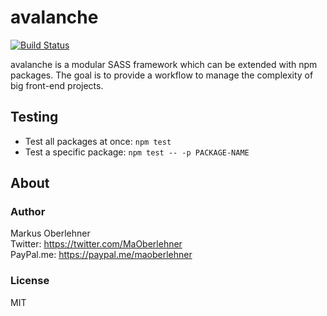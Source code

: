# avalanche
[![Build Status](https://travis-ci.org/avalanchesass/avalanche.svg?branch=master)](https://travis-ci.org/avalanchesass/avalanche)

avalanche is a modular SASS framework which can be extended with npm packages. The goal is to provide a workflow to manage the complexity of big front-end projects.

## Testing
- Test all packages at once: `npm test`
- Test a specific package: `npm test -- -p PACKAGE-NAME`

## About
### Author
Markus Oberlehner  
Twitter: https://twitter.com/MaOberlehner  
PayPal.me: https://paypal.me/maoberlehner

### License
MIT
